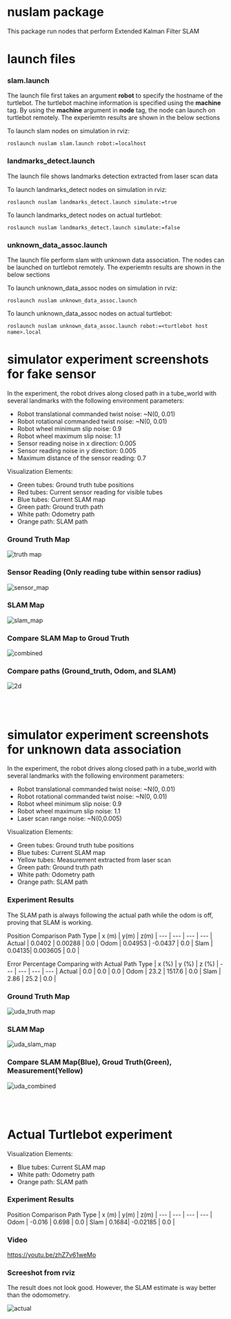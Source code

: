 # nuslam package

This package run nodes that perform Extended Kalman Filter SLAM

# launch files

### slam.launch  

The launch file first takes an argument <b>robot</b> to specify the hostname of the turtlebot. The turtlebot machine information is specified using the <b>machine</b> tag. By using the <b>machine</b> argument in <b>node</b> tag, the node can launch on turtlebot remotely. The experiemtn results are shown in the below sections

To launch slam nodes on simulation in rviz:
```
roslaunch nuslam slam.launch robot:=localhost
```

### landmarks_detect.launch

The launch file shows landmarks detection extracted from laser scan data

To launch landmarks_detect nodes on simulation in rviz:
```
roslaunch nuslam landmarks_detect.launch simulate:=true
```
To launch landmarks_detect nodes on actual turtlebot:
```
roslaunch nuslam landmarks_detect.launch simulate:=false
```


### unknown_data_assoc.launch

The launch file perform slam with unknown data association. The nodes can be launched on turtlebot remotely. The experiemtn results are shown in the below sections

To launch unknown_data_assoc nodes on simulation in rviz:
```
roslaunch nuslam unknown_data_assoc.launch
```
To launch unknown_data_assoc nodes on actual turtlebot:
```
roslaunch nuslam unknown_data_assoc.launch robot:=<turtlebot host name>.local
```


# simulator experiment screenshots for fake sensor

In the experiment, the robot drives along closed path in a tube_world with several landmarks with the following environment parameters:
- Robot translational commanded twist noise: ~N(0, 0.01)
- Robot rotational commanded twist noise: ~N(0, 0.01)
- Robot wheel minimum slip noise: 0.9
- Robot wheel maximum slip noise: 1.1
- Sensor reading noise in x direction: 0.005
- Sensor reading noise in y direction: 0.005
- Maximum distance of the sensor reading: 0.7

Visualization Elements:
- Green tubes: Ground truth tube positions
- Red tubes: Current sensor reading for visible tubes
- Blue tubes: Current SLAM map
- Green path: Ground truth path
- White path: Odometry path
- Orange path: SLAM path

### Ground Truth Map
![truth map](images/truth_tube.png)

### Sensor Reading (Only reading tube within sensor radius)
![sensor_map](images/sensor.png)

### SLAM Map
![slam_map](images/slam_tube.png)

### Compare SLAM Map to Groud Truth
![combined](images/combine.png)

### Compare paths (Ground_truth, Odom, and SLAM)
![2d](images/slam_tube_2d.png)

  
<br><br />
# simulator experiment screenshots for unknown data association

In the experiment, the robot drives along closed path in a tube_world with several landmarks with the following environment parameters:
- Robot translational commanded twist noise: ~N(0, 0.01)
- Robot rotational commanded twist noise: ~N(0, 0.01)
- Robot wheel minimum slip noise: 0.9
- Robot wheel maximum slip noise: 1.1
- Laser scan range noise: ~N(0,0.005)

Visualization Elements:
- Green tubes: Ground truth tube positions
- Blue tubes: Current SLAM map
- Yellow tubes: Measurement extracted from laser scan
- Green path: Ground truth path
- White path: Odometry path
- Orange path: SLAM path


### Experiment Results

The SLAM path is always following the actual path while the odom is off, proving that SLAM is working.

Position Comparison
Path Type | x (m) | y(m) | z(m) |
--- | --- | --- | --- |
Actual | 0.0402 | 0.00288 | 0.0 |
Odom   | 0.04953 | -0.0437  | 0.0 |
Slam   | 0.04135| 0.003605 | 0.0 |

Error Percentage Comparing with Actual
Path Type | x (%) | y (%) | z (%) |
--- | --- | --- | --- |
Actual | 0.0 | 0.0 | 0.0 |
Odom   | 23.2 | 1517.6  | 0.0 |
Slam   | 2.86 | 25.2 | 0.0 |




### Ground Truth Map
![uda_truth map](images/unknown_data_association_truth.png)

### SLAM Map
![uda_slam_map](images/unknown_data_association.png)

### Compare SLAM Map(Blue), Groud Truth(Green), Measurement(Yellow)
![uda_combined](images/unknown_data_assocation_combine.png)


<br><br />
# Actual Turtlebot experiment

Visualization Elements:
- Blue tubes: Current SLAM map
- White path: Odometry path
- Orange path: SLAM path

### Experiment Results

Position Comparison
Path Type | x (m) | y(m) | z(m) |
--- | --- | --- | --- |
Odom   | -0.016 | 0.698  | 0.0 |
Slam   | 0.1684| -0.02185 | 0.0 |

### Video
https://youtu.be/zhZ7v61weMo

### Screeshot from rviz

The result does not look good. However, the SLAM estimate is way better than the odomometry.

![actual](images/actual_slam1.png)
